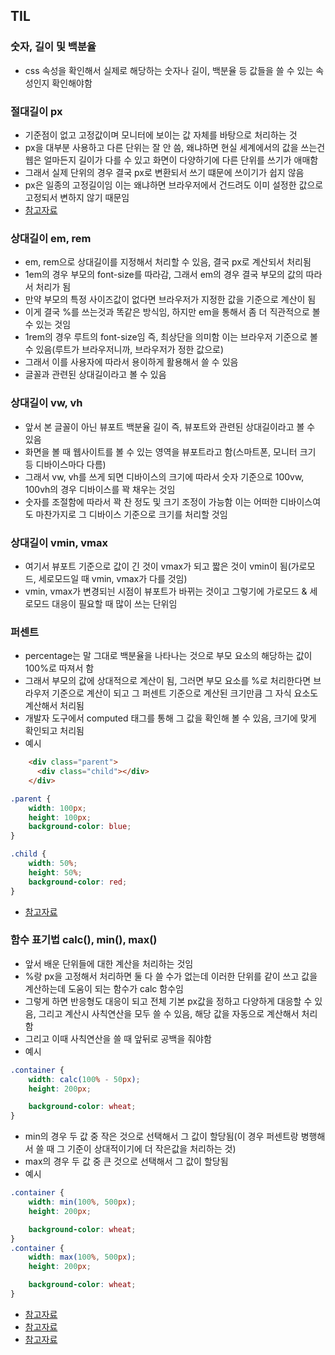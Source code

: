 ## TIL

### 숫자, 길이 및 백분율
- css 속성을 확인해서 실제로 해당하는 숫자나 길이, 백분율 등 값들을 쓸 수 있는 속성인지 확인해야함

### 절대길이 px
- 기준점이 없고 고정값이며 모니터에 보이는 값 자체를 바탕으로 처리하는 것
- px을 대부분 사용하고 다른 단위는 잘 안 씀, 왜냐하면 현실 세계에서의 값을 쓰는건 웹은 얼마든지 길이가 다를 수 있고 화면이 다양하기에 다른 단위를 쓰기가 애매함
- 그래서 실제 단위의 경우 결국 px로 변환되서 쓰기 떄문에 쓰이기가 쉽지 않음
- px은 일종의 고정길이임 이는 왜냐하면 브라우저에서 건드려도 이미 설정한 값으로 고정되서 변하지 않기 때문임
- [참고자료](https://developer.mozilla.org/ko/docs/Web/CSS/length)

### 상대길이 em, rem
- em, rem으로 상대길이를 지정해서 처리할 수 있음, 결국 px로 계산되서 처리됨
- 1em의 경우 부모의 font-size를 따라감, 그래서 em의 경우 결국 부모의 값의 따라서 처리가 됨
- 만약 부모의 특정 사이즈값이 없다면 브라우저가 지정한 값을 기준으로 계산이 됨
- 이게 결국 %를 쓰는것과 똑같은 방식임, 하지만 em을 통해서 좀 더 직관적으로 볼 수 있는 것임
- 1rem의 경우 루트의 font-size임 즉, 최상단을 의미함 이는 브라우저 기준으로 볼 수 있음(루트가 브라우저니까, 브라우저가 정한 값으로)
- 그래서 이를 사용자에 따라서 용이하게 활용해서 쓸 수 있음
- 글꼴과 관련된 상대길이라고 볼 수 있음

### 상대길이 vw, vh
- 앞서 본 글꼴이 아닌 뷰포트 백분율 길이 즉, 뷰포트와 관련된 상대길이라고 볼 수 있음
- 화면을 볼 때 웹사이트를 볼 수 있는 영역을 뷰포트라고 함(스마트폰, 모니터 크기 등 디바이스마다 다름)
- 그래서 vw, vh를 쓰게 되면 디바이스의 크기에 따라서 숫자 기준으로 100vw, 100vh의 경우 디바이스를 꽉 채우는 것임
- 숫자를 조절함에 따라서 꽉 찬 정도 및 크기 조정이 가능함 이는 어떠한 디바이스여도 마찬가지로 그 디바이스 기준으로 크기를 처리할 것임

### 상대길이 vmin, vmax
- 여기서 뷰포트 기준으로 값이 긴 것이 vmax가 되고 짧은 것이 vmin이 됨(가로모드, 세로모드일 때 vmin, vmax가 다를 것임)
- vmin, vmax가 변경되늰 시점이 뷰포트가 바뀌는 것이고 그렇기에 가로모드 & 세로모드 대응이 필요할 때 많이 쓰는 단위임

### 퍼센트
- percentage는 말 그대로 백분율을 나타나는 것으로 부모 요소의 해당하는 값이 100%로 따져서 함
- 그래서 부모의 값에 상대적으로 계산이 됨, 그러면 부모 요소를 %로 처리한다면 브라우저 기준으로 계산이 되고 그 퍼센트 기준으로 계산된 크기만큼 그 자식 요소도 계산해서 처리됨
- 개발자 도구에서 computed 태그를 통해 그 값을 확인해 볼 수 있음, 크기에 맞게 확인되고 처리됨
- 예시
```html
    <div class="parent">
      <div class="child"></div>
    </div>
```
```css
.parent {
    width: 100px;
    height: 100px;
    background-color: blue;
}

.child {
    width: 50%;
    height: 50%;
    background-color: red;
}
```
- [참고자료](https://developer.mozilla.org/ko/docs/Web/CSS/percentage)

### 함수 표기법 calc(), min(), max()
- 앞서 배운 단위들에 대한 계산을 처리하는 것임
- %랑 px을 고정해서 처리하면 둘 다 쓸 수가 없는데 이러한 단위를 같이 쓰고 값을 계산하는데 도움이 되는 함수가 calc 함수임
- 그렇게 하면 반응형도 대응이 되고 전체 기본 px값을 정하고 다양하게 대응할 수 있음, 그리고 계산시 사칙연산을 모두 쓸 수 있음, 해당 값을 자동으로 계산해서 처리함
- 그리고 이때 사칙연산을 쓸 때 앞뒤로 공백을 줘야함
- 예시
```css
.container {
    width: calc(100% - 50px);
    height: 200px;

    background-color: wheat;
}
```
- min의 경우 두 값 중 작은 것으로 선택해서 그 값이 할당됨(이 경우 퍼센트랑 병행해서 쓸 때 그 기준이 상대적이기에 더 작은값을 처리하는 것)
- max의 경우 두 값 중 큰 것으로 선택해서 그 값이 할당됨
- 예시
```css
.container {
    width: min(100%, 500px);
    height: 200px;

    background-color: wheat;
}
.container {
    width: max(100%, 500px);
    height: 200px;

    background-color: wheat;
}
```
- [참고자료](https://developer.mozilla.org/ko/docs/Web/CSS/calc)
- [참고자료](https://developer.mozilla.org/en-US/docs/Web/CSS/min)
- [참고자료](https://developer.mozilla.org/en-US/docs/Web/CSS/max)

